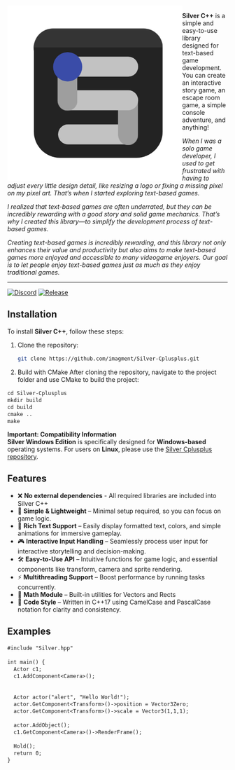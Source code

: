 
<img src="https://github.com/imagment/Silver-Cplusplus/raw/dev/Icons/600x600.png" width="400" height="400" align="left">

**Silver C++** is a simple and easy-to-use library designed for text-based game development. You can create an interactive story game, an escape room game, a simple console adventure, and anything!  

<i>When I was a solo game developer, I used to get frustrated with having to adjust every little design detail, like resizing a logo or fixing a missing pixel on my pixel art. That’s when I started exploring text-based games.

I realized that text-based games are often underrated, but they can be incredibly rewarding with a good story and solid game mechanics. That’s why I created this library—to simplify the development process of text-based games.

Creating text-based games is incredibly rewarding, and this library not only enhances their value and productivity but also aims to make text-based games more enjoyed and accessible to many videogame enjoyers. Our goal is to let people enjoy text-based games just as much as they enjoy traditional games.</i>
<hr>

[![Discord](https://img.shields.io/badge/Discord-LoTGD-blue?logo=discord)](https://discord.gg/72TbP8G69k)
[![Release](https://img.shields.io/github/v/release/imagment/Silver-Cplusplus)](https://github.com/imagment/Silver-Cplusplus/releases)

## Installation

To install **Silver C++**, follow these steps:

1. Clone the repository:
   ```bash
   git clone https://github.com/imagment/Silver-Cplusplus.git

2. Build with CMake
After cloning the repository, navigate to the project folder and use CMake to build the project:
```
cd Silver-Cplusplus
mkdir build
cd build
cmake ..
make
```
**Important: Compatibility Information** <br>
**Silver Windows Edition** is specifically designed for **Windows-based** operating systems.
For users on **Linux**, please use the [Silver Cplusplus repository](https://github.com/imagment/Silver-Cplusplus).
## Features  
- ❌ **No external dependencies** - All required libraries are included into Silver C++
- 🚀 **Simple & Lightweight** – Minimal setup required, so you can focus on game logic.
- 🎨 **Rich Text Support** – Easily display formatted text, colors, and simple animations for immersive gameplay. 
- 🎮 **Interactive Input Handling** – Seamlessly process user input for interactive storytelling and decision-making. 
- 🛠 **Easy-to-Use API** – Intuitive functions for game logic, and essential components like transform, camera and sprite rendering. 
- ⚡ **Multithreading Support** – Boost performance by running tasks concurrently. 
- 🔢 **Math Module** – Built-in utilities for Vectors and Rects
- 📝 **Code Style** – Written in C++17 using CamelCase and PascalCase notation for clarity and consistency.

## Examples
```
#include "Silver.hpp"

int main() {
  Actor c1;
  c1.AddComponent<Camera>();


  Actor actor("alert", "Hello World!");
  actor.GetComponent<Transform>()->position = Vector3Zero;
  actor.GetComponent<Transform>()->scale = Vector3(1,1,1);
  
  actor.AddObject();
  c1.GetComponent<Camera>()->RenderFrame();

  Hold();
  return 0;
}
```




